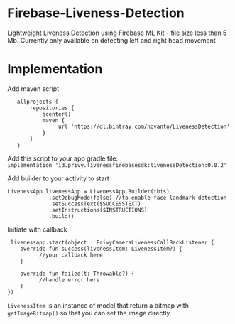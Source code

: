 
# Firebase-Liveness-Detection  
Lightweight Liveness Detection using Firebase ML Kit - file size less than 5 Mb. Currently only available on detecting left and right head movement
  
  
# Implementation  
  
Add maven script
    
       allprojects {
           repositories {
               jcenter()
               maven {
                    url 'https://dl.bintray.com/novanto/LivenessDetection'
               }
           }
       }
  
Add this script to your app gradle file:  
`implementation 'id.privy.livenessfirebasesdk:livenessDetection:0.0.2'`  
  
  
Add builder to your activity to start  

    LivenessApp livenessApp = LivenessApp.Builder(this)  
    			 .setDebugMode(false) //to enable face landmark detection 
    			 .setSuccessText($SUCCESSTEXT) 
    			 .setInstructions($INSTRUCTIONS) 
    			 .build()

Initiate with callback

     livenessapp.start(object : PrivyCameraLivenessCallBackListener {  
        override fun success(livenessItem: LivenessItem?) {  
		      //your callback here
        }  
      
        override fun failed(t: Throwable?) {  
		      //handle error here
        }  
    })

`LivenessItem` is an instance of model that return a bitmap with `getImageBitmap()` so that you can set the image directly

